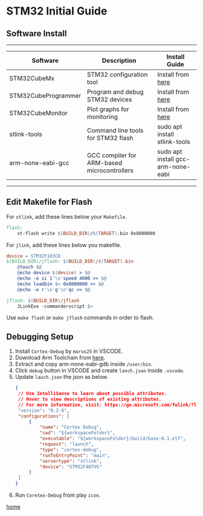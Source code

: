 # STM32 Initial Guide

## Software Install

-----------------------------------------------------------------------------
| Software            | Description                                 | Install Guide                                                                      |
| ------------------- | ------------------------------------------- | ---------------------------------------------------------------------------------- |
| STM32CubeMx         | STM32 configuration tool                    | Install from [here](https://www.st.com/en/development-tools/stm32cubemx.html)      |
| STM32CubeProgrammer | Program and debug STM32 devices             | Install from [here](https://www.st.com/en/development-tools/stm32cubeprog.html)    |
| STM32CubeMonitor    | Plot graphs for monitoring                  | Install from [here](https://www.st.com/en/development-tools/stm32cubemonitor.html) |
| stlink-tools        | Command line tools for STM32 flash          | sudo apt install stlink-tools                                                      |
| arm-none-eabi-gcc   | GCC compiler for ARM-based microcontrollers | sudo apt install gcc-arm-none-eabi                                                 |
-----------------------------------------------------------------------------

## Edit Makefile for Flash

For `stlink`, add these lines below your `Makefile`.
```Makefile
flash:
    st-flash write $(BUILD_DIR)/$(TARGET).bin 0x8000000
```

For `jlink`, add these lines  below you makefile.
```Makefile
device = STM32F103C8
$(BUILD_DIR)/jflash: $(BUILD_DIR)/$(TARGET).bin
	@touch $@
	@echo device $(device) > $@
	@echo -e si 1'\n'speed 4000 >> $@
	@echo loadbin $< 0x8000000 >> $@
	@echo -e r'\n'g'\n'qc >> $@

jflash: $(BUILD_DIR)/jflash
	JLinkExe -commanderscript $<
```

Use `make flash` or `make jflash` commands in order to flash.

## Debugging Setup

1. Install `Cortex-Debug` by `marus25` in VSCODE.
2. Download Arm Toolchain from [here](https://developer.arm.com/Tools%20and%20Software/GNU%20Toolchain).
3. Extract and copy arm-none-eabi-gdb inside `/user/bin`.
4. Click `debug` button in VSCODE and create `lanch.json` inside `.vscode`.
5. Update `lauch.json` the json as below.
   ```json
   {
    // Use IntelliSense to learn about possible attributes.
    // Hover to view descriptions of existing attributes.
    // For more information, visit: https://go.microsoft.com/fwlink/?linkid=830387
    "version": "0.2.0",
    "configurations": [
        {
            "name": "Cortex Debug",
            "cwd": "${workspaceFolder}",
            "executable": "${workspaceFolder}/build/base-0.1.elf",
            "request": "launch",
            "type": "cortex-debug",
            "runToEntryPoint": "main",
            "servertype": "stlink",
            "device": "STM32F407VG"
        }
    ]
   }
   ```
6. Run `Coretex-Debug` from play `icon`.

[home](../README.md)
